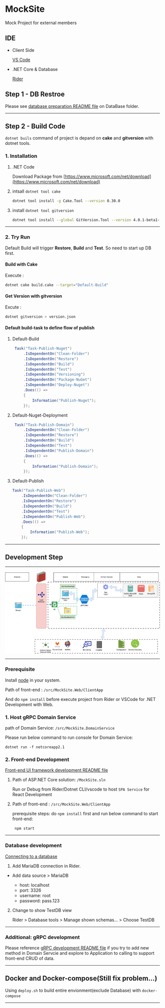 # MockSite

Mock Project for external members

## IDE

- Client Side

    [VS Code](https://code.visualstudio.com/)

- .NET Core & Database

    [Rider](https://www.jetbrains.com/rider/)

## Step 1 - DB Restroe

Please see [database preparation README file](database/README.md) on DataBase folder.

---

## Step 2 - Build Code

 `dotnet buils` command of project is depand on **cake** and **gitversion** with dotnet tools.

### 1. Installation

1. .NET Code

    Download Package from
    [https://www.microsoft.com/net/download](https://www.microsoft.com/net/download)

2. intsall `dotnet tool cake`

    ```bash
    dotnet tool install -g Cake.Tool --version 0.30.0
    ```

3. install `dotnet tool gitversion`

    ```bash
    dotnet tool install --global GitVersion.Tool --version 4.0.1-beta1-47
    ```

---

### 2. Try Run

Default Build will trigger **Restore**, **Build** and **Test**. So need to start up DB first.

#### Build with Cake

Execute :

```bash
dotnet cake build.cake --target="Default-Build"
```

#### Get Version with gitversion

Excute :

```bash
dotnet gitversion > version.json
```

#### Default build-task to define flow of publish

1. Default-Build

   ```csharp
    Task("Task-Publish-Nuget")
        .IsDependentOn("Clean-Folder")
        .IsDependentOn("Restore")
        .IsDependentOn("Build")
        .IsDependentOn("Test")
        .IsDependentOn("Versioning")
        .IsDependentOn("Package-NuGet")
        .IsDependentOn("Deploy-Nuget")
        .Does(() =>
        {
            Information("Publish-Nuget");
        });
   ```

2. Default-Nuget-Deployment

   ```csharp
    Task("Task-Publish-Domain")
        .IsDependentOn("Clean-Folder")
        .IsDependentOn("Restore")
        .IsDependentOn("Build")
        .IsDependentOn("Test")
        .IsDependentOn("Publish-Domain")
        .Does(() =>
        {
            Information("Publish-Domain");
        });
   ```

3. Default-Publish

    ```csharp
    Task("Task-Publish-Web")
        .IsDependentOn("Clean-Folder")
        .IsDependentOn("Restore")
        .IsDependentOn("Build")
        .IsDependentOn("Test")
        .IsDependentOn("Publish-Web")
        .Does(() =>
        {
            Information("Publish-Web");
        });
    ```

---

## Development Step

---

![System_Layer_HLD-MockSite.png](images/System_Layer_HLD-MockSite.png)

---

### Prerequisite ###

Install [node](https://nodejs.org/en/download/) in your system.

Path of front-end : `/src/MockSite.Web/ClientApp`

And do `npm install` before execute project from Rider or VSCode for .NET Development with Web.

### 1. Host gRPC Domain Service ###

path of Domain Service: `/src/MockSite.DomainService`

Please run below command to run console for Domain Service:

    dotnet run -f netcoreapp2.1

### 2. Front-end Development

[Front-end UI framework development README file](/src/MockSite.Web/ClientApp/README.md)

1. Path of ASP.NET Core solution: `/MockSite.sln`

    Run or Debug from Rider/Dotnet CLI/vscode to host `SPA Service` for React Development

2. Path of front-end : `/src/MockSite.Web/ClientApp`

    prerequisite steps: do `npm install` first and run below command to start front-end:

        npm start

---

### Database development

[Connecting to a database](https://www.jetbrains.com/help/rider/Connecting_to_a_database.html)

1. Add MariaDB connection in Rider.

- Add data source > MariaDB
  
  - host: localhost
  - port: 3326
  - username: root
  - password: pass.123


2. Change to show TestDB view

    Rider > Database tools > Manage shown schemas… > Choose TestDB

---

### Additional: gRPC development

Please reference [gRPC development README file](protos/README.md) if you try to add new method in Domain Servcie and explore to Application to calling to support front-end CRUD of data.

---

## Docker and Docker-compose(Still fix problem...)

Using `deploy.sh` to build entire envionment(exclude Database) with `docker-compose`

---
